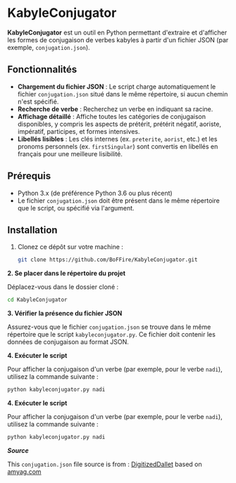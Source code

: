 # KabyleConjugator

**KabyleConjugator** est un outil en Python permettant d'extraire et d'afficher les formes de conjugaison de verbes kabyles à partir d'un fichier JSON (par exemple, `conjugation.json`).

## Fonctionnalités

- **Chargement du fichier JSON** : Le script charge automatiquement le fichier `conjugation.json` situé dans le même répertoire, si aucun chemin n'est spécifié.
- **Recherche de verbe** : Recherchez un verbe en indiquant sa racine.
- **Affichage détaillé** : Affiche toutes les catégories de conjugaison disponibles, y compris les aspects de prétérit, prétérit négatif, aoriste, impératif, participes, et formes intensives.
- **Libellés lisibles** : Les clés internes (ex. `preterite`, `aorist`, etc.) et les pronoms personnels (ex. `firstSingular`) sont convertis en libellés en français pour une meilleure lisibilité.

## Prérequis

- Python 3.x (de préférence Python 3.6 ou plus récent)
- Le fichier `conjugation.json` doit être présent dans le même répertoire que le script, ou spécifié via l'argument.

## Installation

1. Clonez ce dépôt sur votre machine :

   ```bash
   git clone https://github.com/BoFFire/KabyleConjugator.git


**2. Se placer dans le répertoire du projet**

Déplacez-vous dans le dossier cloné :

```bash
cd KabyleConjugator
```

**3. Vérifier la présence du fichier JSON**

Assurez-vous que le fichier `conjugation.json` se trouve dans le même répertoire que le script `kabyleconjugator.py`. Ce fichier doit contenir les données de conjugaison au format JSON.

**4. Exécuter le script**

Pour afficher la conjugaison d'un verbe (par exemple, pour le verbe `nadi`), utilisez la commande suivante :

```bash 
python kabyleconjugator.py nadi
```

**4. Exécuter le script**

Pour afficher la conjugaison d'un verbe (par exemple, pour le verbe `nadi`), utilisez la commande suivante :

```bash
python kabyleconjugator.py nadi
```

***Source***

This `conjugation.json` file source is from : [DigitizedDallet](https://github.com/sferhah/DigitizedDallet) based on [amyag.com](https://www.amyag.com/)
